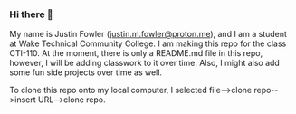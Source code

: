 ### Hi there 👋

My name is Justin Fowler (justin.m.fowler@proton.me), and I am a student at Wake Technical Community College. I am making this repo for the class CTI-110. At the moment, there is only a README.md file in this repo, however, I will be adding classwork to it over time. Also, I might also add some fun side projects over time as well.

To clone this repo onto my local computer, I selected file-->clone repo-->insert URL-->clone repo.


<!--
**jm-fowler/jm-fowler** is a ✨ _special_ ✨ repository because its `README.md` (this file) appears on your GitHub profile.

Here are some ideas to get you started:

- 🔭 I’m currently working on ...
- 🌱 I’m currently learning ...
- 👯 I’m looking to collaborate on ...
- 🤔 I’m looking for help with ...
- 💬 Ask me about ...
- 📫 How to reach me: ...
- 😄 Pronouns: ...
- ⚡ Fun fact: ...
-->
